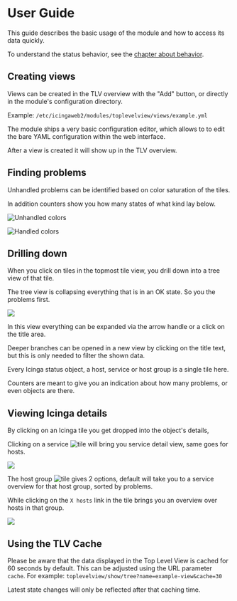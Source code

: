 User Guide
==========

This guide describes the basic usage of the module and how to access its data quickly.

To understand the status behavior, see the [chapter about behavior](02-Behavior.md).

## Creating views

Views can be created in the TLV overview with the "Add" button, or
directly in the module's configuration directory.

Example: `/etc/icingaweb2/modules/toplevelview/views/example.yml`

The module ships a very basic configuration editor, which allows to to edit the bare YAML configuration within the web interface.

After a view is created it will show up in the TLV overview.

## Finding problems

Unhandled problems can be identified based on color saturation of the tiles.

In addition counters show you how many states of what kind lay below.

![Unhandled colors](screenshots/colors-unhandled.png)

![Handled colors](screenshots/colors-handled.png)

## Drilling down

When you click on tiles in the topmost tile view, you drill down into a
tree view of that tile.

The tree view is collapsing everything that is in an OK state. So you the
problems first.

![](screenshots/tiles-tree-problems.png)

In this view everything can be expanded via the arrow handle or a click
on the title area.

Deeper branches can be opened in a new view by clicking on the title text, but
this is only needed to filter the shown data.

Every Icinga status object, a host, service or host group is a single tile
here.

Counters are meant to give you an indication about how many problems, or
even objects are there.

## Viewing Icinga details

By clicking on an Icinga tile you get dropped into the object's details,

Clicking on a service ![tile](screenshots/tile-service.png) will bring you
service detail view, same goes for hosts.

![](screenshots/tree-service.png)

The host group ![tile](screenshots/tile-hostgroup.png) gives 2 options,
default will take you to a service overview for that host group, sorted by problems.

While clicking on the `X hosts` link in the tile brings you an overview
over hosts in that group.

![](screenshots/tree-hostgroup.png)

## Using the TLV Cache

Please be aware that the data displayed in the Top Level View is cached for 60
seconds by default. This can be adjusted using the URL parameter `cache`.
For example: `toplevelview/show/tree?name=example-view&cache=30`

Latest state changes will only be reflected after that caching time.

